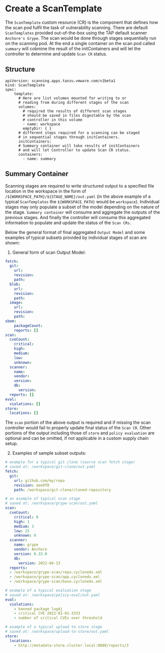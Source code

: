 # Create a ScanTemplate

The `ScanTemplate` custom resource (CR) is the component that defines how the scan pod fulfil the task of vulnerability scanning. There are  default `ScanTemplates` provided out-of-the-box using the TAP default scanner `Anchore's Grype`. The scan would be done through stages sequentially run on the scanning pod. At the end a single container on the scan pod called `summary` will cobmine the result of the initContainers and will let the controller to determine and update `Scan CR` status.

## <a id="structure"></a>Structure

```console
apiVersion: scanning.apps.tanzu.vmware.com/v1beta1
kind: ScanTemplate
spec:
    template:
      # Here are list volumes mounted for writing to or 
      # reading from during different stages of the scan
      volumes:
        # required the results of different scan stages 
        # should be saved in files digestable by the scan 
        # controller in this volume
        - name: workspace
        emptyDir: { }
      # different steps required for a scanning can be staged 
      # in sequential stages through initContainers. 
      initContainers:
      # Summary container will take results of initContainers 
      # and will let Controller to update Scan CR status.
      containers:
        - name: summary
```

## <a id="summary-container"></a>Summary Container

Scanning stages are required to write structured output to a specified file location in the workspace in the form of `/${WORKSPACE_PATH}/${STAGE_NAME}/out.yaml` (in the above example of a typical `ScanTemplates` the `${WORKSPACE_PATH}` would be `workspace`). Individual stages may only populate a subset of the model depending on the nature of the stage. `Summary container` will consume and aggregate the outputs of the previous stages. And finally the controller will consume this aggregated information to populate and update the status of the `Scan CRs`.

Below the general format of final aggregated `Output Model` and some examples of typical subsets provided by individual stages of scan are shown:

1. General form of scan Output Model:
```yaml
fetch:
  git: 
    url:
    revision:
    path:
  blob:
    url:
    revision:
    path:
  image:
    url:
    revision:
    path:
sbom:
    packageCount:
    reports: []
scan:
  cveCount:
    critical:
    high:
    medium:
    low:
    unknown:
  scanner:
    name:
    vendor:
    version:
    db:
      version:
  reports: []
eval:
  violations: []
store:
  locations: []
```

The `scan` portion of the above output is required and if missing the scan controller would fail to properly update final status of the `Scan CR`. Other portions of the output including those of `store` and `policy evaluation` are optional and can be omitted, if not applicable in a custom supply chain setup.

2. Examples of sample subset outputs:

```yaml
# example for a typical git clone (source scan fetch stage)
# saved at: /workspace/git-clone/out.yaml
fetch:
  git:
    url: github.com/my/repo
    revision: aee9f8
    path: /workspace/git-clone/cloned-repository
```
```yaml
# an example of typical scan stage
# saved at: /workspace/grype-scan/out.yaml
scan:
  cveCount:
    critical: 0
    high: 1
    medium: 3
    low: 25
    unknown: 0
  scanner:
    name: grype
    vendor: Anchore
    version: 0.33.0
    db:
      version: 2022-04-13
  reports:
  - /workspace/grype-scan/repo.cyclonedx.xml
  - /workspace/grype-scan/app.cyclonedx.xml
  - /workspace/grype-scan/base.cyclonedx.xml
```
```yaml
# example of a typical evaluation stage
# saved at: /workspace/policy-eval/out.yaml
eval:
  violations:
    - banned package log4j
    - critical CVE 2022-01-01-3333
    - number of critical CVEs over threshold
```
```yaml
# example of a typical upload to store stage
# saved at: /workspace/upload-to-store/out.yaml
store:
  locations:
    - http://metadata-store.cluster.local:8080/reports/3
```